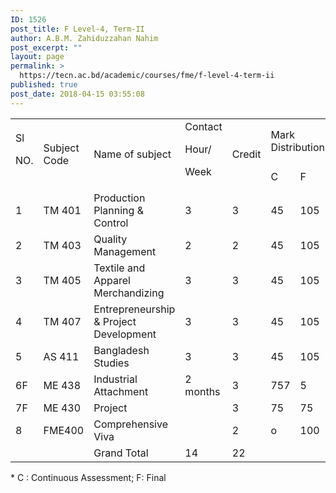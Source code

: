 ```yaml
---
ID: 1526
post_title: F Level-4, Term-II
author: A.B.M. Zahiduzzahan Nahim
post_excerpt: ""
layout: page
permalink: >
  https://tecn.ac.bd/academic/courses/fme/f-level-4-term-ii
published: true
post_date: 2018-04-15 03:55:08
---
```

<table width="635">
<tbody>
<tr>
<td rowspan="2" width="34">Sl

NO.</td>
<td rowspan="2" width="88">Subject Code</td>
<td rowspan="2" width="229">Name of subject</td>
<td rowspan="2" width="57">Contact

Hour/

Week</td>
<td rowspan="2" width="57">Credit</td>
<td colspan="3" width="171">Mark Distribution*</td>
</tr>
<tr>
<td width="56">C</td>
<td width="57">F</td>
<td width="57">Total</td>
</tr>
<tr>
<td width="34">1</td>
<td width="88">TM 401</td>
<td width="229">Production Planning &amp; Control</td>
<td width="57">3</td>
<td width="57">3</td>
<td width="56">45</td>
<td width="57">105</td>
<td width="57">150</td>
</tr>
<tr>
<td width="34">2</td>
<td width="88">TM 403</td>
<td width="229">Quality Management</td>
<td width="57">2</td>
<td width="57">2</td>
<td width="56">45</td>
<td width="57">105</td>
<td width="57">150</td>
</tr>
<tr>
<td width="34">3</td>
<td width="88">TM 405</td>
<td width="229">Textile and Apparel Merchandizing</td>
<td width="57">3</td>
<td width="57">3</td>
<td width="56">45</td>
<td width="57">105</td>
<td width="57">150</td>
</tr>
<tr>
<td width="34">4</td>
<td width="88">TM 407</td>
<td width="229">Entrepreneurship &amp; Project Development</td>
<td width="57">3</td>
<td width="57">3</td>
<td width="56">45</td>
<td width="57">105</td>
<td width="57">150</td>
</tr>
<tr>
<td width="34">5</td>
<td width="88">AS 411</td>
<td width="229">Bangladesh Studies</td>
<td width="57">3</td>
<td width="57">3</td>
<td width="56">45</td>
<td width="57">105</td>
<td width="57">150</td>
</tr>
<tr>
<td width="34">6F</td>
<td width="88">ME 438</td>
<td width="229">Industrial Attachment</td>
<td width="57">2 months</td>
<td width="57">3</td>
<td width="56">757</td>
<td width="57">5</td>
<td width="57">150</td>
</tr>
<tr>
<td width="34">7F</td>
<td width="88">ME 430</td>
<td width="229">Project</td>
<td width="57"></td>
<td width="57">3</td>
<td width="56">75</td>
<td width="57">75</td>
<td width="57">150</td>
</tr>
<tr>
<td width="34">8</td>
<td width="88">FME400</td>
<td width="229">Comprehensive Viva</td>
<td width="57"></td>
<td width="57">2</td>
<td width="56">o</td>
<td width="57">100</td>
<td width="57">100</td>
</tr>
<tr>
<td width="34"></td>
<td width="88"></td>
<td width="229">Grand Total</td>
<td width="57">14</td>
<td width="57">22</td>
<td width="56"></td>
<td width="57"></td>
<td width="57"></td>
</tr>
</tbody>
</table>
* C : Continuous Assessment; F: Final